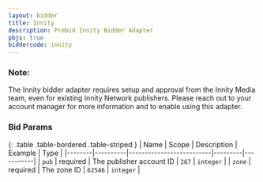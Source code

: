 ```yaml
---
layout: bidder
title: Innity
description: Prebid Innity Bidder Adapter
pbjs: true
biddercode: innity
---
```


### Note:
The Innity bidder adapter requires setup and approval from the Innity Media team, even for existing Innity Network publishers. Please reach out to your account manager for more information and to enable using this adapter.

### Bid Params

{: .table .table-bordered .table-striped }
| Name   | Scope    | Description              | Example | Type      |
|--------|----------|--------------------------|---------|-----------|
| `pub`  | required | The publisher account ID | `267`   | `integer` |
| `zone` | required | The zone ID              | `62546` | `integer` |
